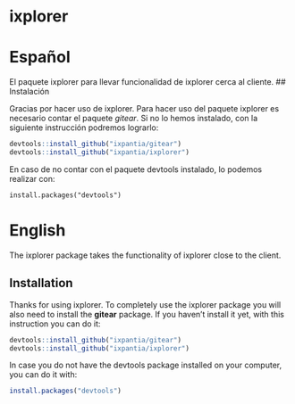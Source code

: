 
<!-- README.md is generated from README.Rmd. Please edit that file -->

# ixplorer

<!-- badges: start -->

<!-- badges: end -->

# Español

El paquete ixplorer para llevar funcionalidad de ixplorer cerca al
cliente. \#\# Instalación

Gracias por hacer uso de ixplorer. Para hacer uso del paquete ixplorer
es necesario contar el paquete *gitear*. Si no lo hemos instalado, con
la siguiente instrucción podremos lograrlo:

``` r
devtools::install_github("ixpantia/gitear")
devtools::install_github("ixpantia/ixplorer")
```

En caso de no contar con el paquete devtools instalado, lo podemos
realizar con:

    install.packages("devtools")

# English

The ixplorer package takes the functionality of ixplorer close to the
client.

## Installation

Thanks for using ixplorer. To completely use the ixplorer package you
will also need to install the **gitear** package. If you haven’t install
it yet, with this instruction you can do it:

``` r
devtools::install_github("ixpantia/gitear")
devtools::install_github("ixpantia/ixplorer")
```

In case you do not have the devtools package installed on your computer,
you can do it with:

``` r
install.packages("devtools")
```
